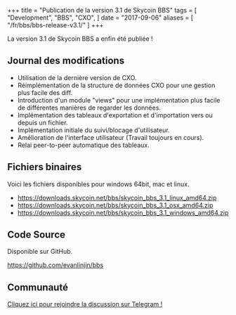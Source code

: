 +++
title = "Publication de la version 3.1 de Skycoin BBS"
tags = [
	"Development",
	"BBS",
	"CXO",
]
date = "2017-09-06"
aliases = [
	"/fr/bbs/bbs-release-v3.1/"
]
+++

La version 3.1 de Skycoin BBS a enfin été publiée !

## Journal des modifications

- Utilisation de la dernière version de CXO.
- Réimplémentation de la structure de données CXO pour une gestion plus facile des diff.
- Introduction d'un module "views" pour une implémentation plus facile de différentes manières de regarder les données.
- Implémentation des tableaux d'exportation et d'importation vers ou depuis un fichier.
- Implémentation initiale du suivi/blocage d'utilisateur.
- Amélioration de l'interface utilisateur (Travail toujours en cours).
- Relai peer-to-peer automatique des tableaux.


## Fichiers binaires

Voici les fichiers disponibles pour windows 64bit, mac et linux.

- https://downloads.skycoin.net/bbs/skycoin_bbs_3.1_linux_amd64.zip
- https://downloads.skycoin.net/bbs/skycoin_bbs_3.1_osx_amd64.zip
- https://downloads.skycoin.net/bbs/skycoin_bbs_3.1_windows_amd64.zip

## Code Source

Disponible sur GitHub.

https://github.com/evanlinjin/bbs

## Communauté

[Cliquez ici pour rejoindre la discussion sur Telegram !](https://t.me/skycoinbbs)
